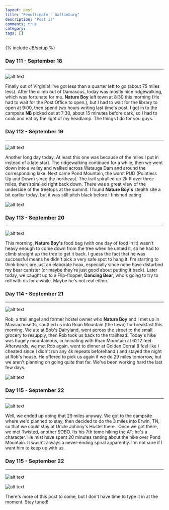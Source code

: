 ```yaml
---
layout: post
title: "Penultimate - Gatlinburg"
description: "Post 17"
comments: true
category:
tags: []
---
```

{% include JB/setup %}

### Day 111 - September 18
---

![alt text](https://raw.githubusercontent.com/SilensAngelusNex/silensangelusnex.github.com/master/_images/gatlinburg/20170918_123632.jpg "VA - TN border sign")

Finally out of Virginia! I've got less than a quarter left to go (about 75 miles less). After the climb out of Damascus, today was mostly nice ridgewalking, which was fortunate for me. **Nature Boy** left town at 8:30 this morning (He had to wait for the Post Office to open.), but I had to wait for the library to open at 9:00, then spend two hours writing last time's post. I got in to the campsite **NB** picked out at 7:30, about 15 minutes before dark, so I had to cook and eat by the light of my headlamp. The things I do for you guys.

### Day 112 - September 19
---

![alt text](https://raw.githubusercontent.com/SilensAngelusNex/silensangelusnex.github.com/master/_images/gatlinburg/20170919_145002.jpg "Watauga Lake")

Another long day today. At least this one was because of the miles I put in instead of a late start. The ridgewalking continued for a while, then we went down into a valley and walked across Watauga Dam and around the corresponding lake. Next came Pond Mountain, the worst PUD (Pointless Up and Down) since the northeast. The trail spiralled up 2k ft over three miles, then spiralled right back down. There was a great view of the underside of the treetops at the summit. I found **Nature Boy's** stealth site a bit earlier today, but it was still pitch black before I finished eating.

![alt text](https://raw.githubusercontent.com/SilensAngelusNex/silensangelusnex.github.com/master/_images/gatlinburg/20170919_145009.jpg "Downstream side of Watauga Dam")

### Day 113 - September 20
---

![alt text](https://raw.githubusercontent.com/SilensAngelusNex/silensangelusnex.github.com/master/_images/gatlinburg/20170920_072159.jpg "Nature Boy retrieving his bear bag")

This morning, **Nature Boy's** food bag (with one day of food in it) wasn't heavy enough to come down from the tree when he untied it, so he had to climb straight up the tree to get it back. I guess the fact that he was successful means he didn't pick a very safe spot to hang it. I'm starting to think bears are just an elaborate hoax, especially since none have disturbed my bear canister (or maybe they're just good about putting it back). Later today, we caught up to a Flip-flopper, **Dancing Bear**, who's going to try to roll with us for a while. Maybe he's not real either.

### Day 114 - September 21
---

![alt text](https://raw.githubusercontent.com/SilensAngelusNex/silensangelusnex.github.com/master/_images/gatlinburg/20170921_111925_Pano.jpg "Hump Mountain panorama")

Rob, a trail angel and former hostel owner who **Nature Boy** and I met up in Massachusetts, shuttled us into Roan Mountain (the town) for breakfast this morning. We ate at Bob's Dairyland, went across the street to the small grocery to resupply, then Rob took us back to the trailhead. Today's hike was hugely mountainous, culminating with Roan Mountain at 6212 feet. Afterwards, we met Rob again, went to dinner at Golden Corral (I feel like I cheated since I didn't run any 4k repeats beforehand.) and stayed the night at Rob's house. He offered to pick us again if we do 29 miles tomorrow, but we aren't planning on going quite that far. We've been working hard the last few days.

![alt text](https://raw.githubusercontent.com/SilensAngelusNex/silensangelusnex.github.com/master/_images/gatlinburg/20170921_111716.jpg "On top of Hump Mountain")

### Day 115 - September 22
---

![alt text](https://raw.githubusercontent.com/SilensAngelusNex/silensangelusnex.github.com/master/_images/gatlinburg/20170922_193241.jpg "The Nolichucky River")

Well, we ended up doing that 29 miles anyway. We got to the campsite where we'd planned to stay, then decided to do the 3 miles into Erwin, TN, so that we could stay at Uncle Johnny's Hostel there.  Once we got there, we met Twisted, another SOBO. Its his 7th tome hiking the AT; he's a character. He mist have spent 20 minutes ranting about the hike over Pond Mountain. It wasn't always a never-ending spiral apparently. I'm not sure if I want him to keep up with us.

### Day 115 - September 22
---

![alt text](https://raw.githubusercontent.com/SilensAngelusNex/silensangelusnex.github.com/master/_images/gatlinburg/20170923_160246.jpg "On Big Bald Mountain")



![alt text](https://raw.githubusercontent.com/SilensAngelusNex/silensangelusnex.github.com/master/_images/gatlinburg/20170923_174427_Pano.jpg "Meadow Panorama")

There's more of this post to come, but I don't have time to type it in at the moment. Stay tuned!
